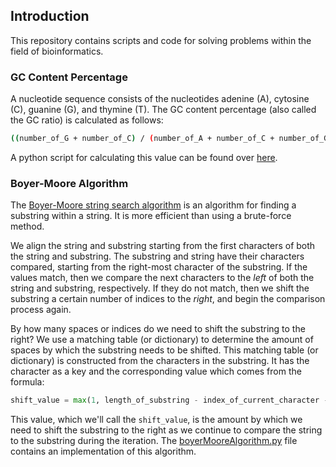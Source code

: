 ## Introduction
This repository contains scripts and code for solving problems within the field of bioinformatics.

### GC Content Percentage
A nucleotide sequence consists of the nucleotides adenine (A), cytosine (C), guanine (G), and thymine (T). The GC content percentage (also called the GC ratio) is calculated as follows:
```bash
((number_of_G + number_of_C) / (number_of_A + number_of_C + number_of_G + number_of_T)) * 100
```
A python script for calculating this value can be found over [here](python/calculate_gc_content_percentage.py).   

### Boyer-Moore Algorithm
The [Boyer-Moore string search algorithm](https://en.wikipedia.org/wiki/Boyer%E2%80%93Moore_string-search_algorithm) is an algorithm for finding a substring within a string. It is more efficient than using a brute-force method.   

We align the string and substring starting from the first characters of both the string and substring. The substring and string have their characters compared, starting from the right-most character of the substring. If the values match, then we compare the next characters to the _left_ of both the string and substring, respectively. If they do not match, then we shift the substring a certain number of indices to the _right_, and begin the comparison process again.   

By how many spaces or indices do we need to shift the substring to the right? We use a matching table (or dictionary) to determine the amount of spaces by which the substring needs to be shifted. This matching table (or dictionary) is constructed from the characters in the substring. It has the character as a key and the corresponding value which comes from the formula:
```python
shift_value = max(1, length_of_substring - index_of_current_character - 1)
```   

This value, which we'll call the `shift_value`, is the amount by which we need to shift the substring to the right as we continue to compare the string to the substring during the iteration. The [boyerMooreAlgorithm.py](python/boyerMooreAlgorithm.py) file contains an implementation of this algorithm.